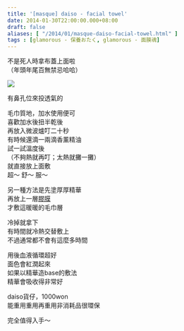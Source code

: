 ```yaml
---
title: '[masque] daiso - facial towel'
date: 2014-01-30T22:00:00.000+08:00
draft: false
aliases: [ "/2014/01/masque-daiso-facial-towel.html" ]
tags : [glamorous - 保養おたく, glamorous - 面膜魂]
---
```


不是死人時拿布蓋上面啦  
（年頭年尾百無禁忌哈哈）  

![](/images/daisofacialtowel.jpg)

有鼻孔位來投透氣的  
  
毛巾質地，加水使用便可  
喜歡加水後扭半乾後  
再放入微波爐叮二十秒  
有時候還滴一兩滴香薰精油  
試一試溫度後  
（不夠熱就再叮；太熱就攤一攤）  
就直接放上面敷  
超～ 舒～ 服～  
  
另一種方法是先塗厚厚精華  
再放上一層[膠膜](https://hidie.net/nobleplastic/)  
才敷這暖暖的毛巾層  
  
冷掉就拿下  
有時間就冷熱交替敷上  
不過通常都不會有這麼多時間  
  
用後血液循環超好  
面色會紅潤起來  
如果以精華造base的敷法  
精華會吸收得非常好  
  
daiso貨仔，1000won  
能重用重用再重用非消耗品很環保  
  
完全值得入手～
